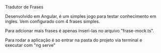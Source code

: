 Tradutor de Frases

Desenvolvido em Angular, é um simples jogo para testar conhecimento em ingles. Vem configurado com 4 frases simples.

  Para adcionar mais frases é apenas inseri-las no arquivo "frase-mock.ts".
  
  Para rodar a aplicação é so entrar na pasta do projeto via terminal e executar com "ng serve"
